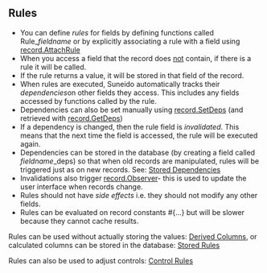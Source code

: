 ## Rules

-	You can define *rules* for fields by defining functions called Rule_*fieldname* or by explicitly associating a rule with a field using 
	[record.AttachRule](<Reference/Record/record.AttachRule.md>)
-	When you access a field that the record does <u>not</u> contain, 
	if there is a rule it will be called.
-	If the rule returns a value, it will be stored in that field of the record.
-	When rules are executed, Suneido automatically tracks their *dependencies*on other fields they access. This includes any fields accessed by functions called by the rule.
-	Dependencies can also be set manually using 
	[record.SetDeps](<Reference/Record/record.SetDeps.md>) (and retrieved with 
	[record.GetDeps](<Reference/Record/record.GetDeps.md>))
-	If a dependency is changed, then the rule field is *invalidated*.
	This means that the next time the field is accessed, the rule will be executed again.
-	Dependencies can be stored in the database (by creating a field called *fieldname*_deps)
	so that when old records are manipulated,
	rules will be triggered just as on new records. 
	See: 
	[Stored Dependencies](<Rules/Stored Dependencies.md>)
-	Invalidations also trigger
	[record.Observer](<Reference/Record/record.Observer.md>)- this is used to update the user interface when records change.
-	Rules should not have *side effects* i.e. they should not modify any other fields.
-	Rules can be evaluated on record constants #{...} but will be slower because they cannot cache results.


Rules can be used without actually storing the values:
[Derived Columns](<Rules/Derived Columns.md>),
or calculated columns can be stored in the database:
[Stored Rules](<Rules/Stored Rules.md>)

Rules can also be used to adjust controls:
[Control Rules](<Rules/Control Rules.md>)